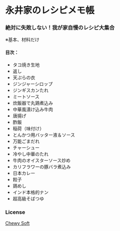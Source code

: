 # 永井家のレシピメモ帳
### 絶対に失敗しない！我が家自慢のレシピ大集合

※基本、材料だけ

#### 目次：
* タコ焼き生地
* 返し
* 天ぷらの衣
* ジンジャーシロップ
* ジンギスカンたれ
* ミートソース
* 炊飯器で丸鶏煮込み
* 中華風漬け込み牛肉
* 唐揚げ
* 酢飯
* 稲荷（味付け）
* とんかつ用バッター液＆ソース
* 万能ごまだれ
* チャーシュー
* 冷やし中華のたれ
* 牛肉のオイスターソース炒め 
* カリフラワーの豚バラ煮込み
* 日本カレー
* 餃子
* 鶏めし
* インド本格的ナン
* 超高級そばつゆ

### License
[Chewy Soft](http://www.chewy-soft.cn/)
